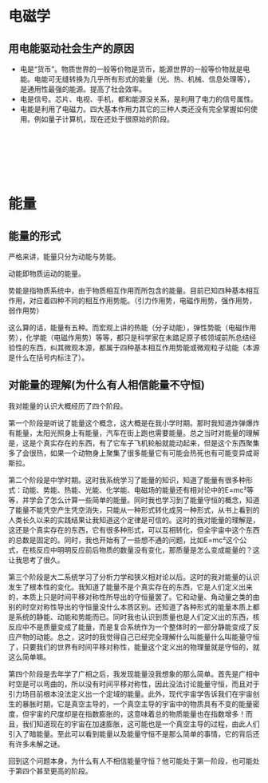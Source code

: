 
# 电磁学

## 用电能驱动社会生产的原因
* 电是“货币”。物质世界的一般等价物是货币，能源世界的一般等价物就是电能。电能可无缝转换为几乎所有形式的能量（光、热、机械、信息处理等），是通用性最强的能源。提高了社会效率。
* 电是信号。芯片、电视、手机，都和能源没关系，是利用了电力的信号属性。
* 电能是利用了电磁力。四大基本作用力其它的三种人类还没有完全掌握如何使用。例如量子计算机，现在还处于很原始的阶段。

<br><br><br><br><br>

# 能量
## 能量的形式
严格来讲，能量只分为动能与势能。

动能即物质运动的能量。

势能是指物质系统中，由于物质相互作用而所包含的能量。目前已知四种基本相互作用，对应着四种不同的相互作用势能。（引力作用势，电磁作用势，强作用势，弱作用势）

这么算的话，能量有五种。而宏观上讲的热能（分子动能），弹性势能（电磁作用势），化学能（电磁作用势）等等，都只是科学家在未踏足原子核领域前所总结经验性的东西，纠其微观本源，都属于四种基本相互作用势能或微观粒子动能（本源是什么在括号内标注了）。


## 对能量的理解(为什么有人相信能量不守恒)

我对能量的认识大概经历了四个阶段。

第一个阶段是听说了能量这个概念，这大概是在我小学时期。那时我知道炸弹爆炸有能量，太阳光照身上有能量，汽车在街上跑也需要能量。总之当时对能量的理解是，这是个真实存在的东西，有了它车子飞机轮船就能动起来，但是这个东西聚集多了会很热，如果一个动物身上聚集了很多能量它有可能会热死也有可能变异成哥斯拉。

第二个阶段是中学时期。这时我系统学习了能量的知识，知道了能量有很多种形式：动能、势能、热能、光能、化学能、电磁场的能量还有相对论中的E=mc²等等，并学会了怎么计算一些简单的能量。同时我也学习到了能量守恒的概念，知道了能量不能凭空产生凭空消失，只能从一种形式转化成另一种形式，从书上看到的人类长久以来的实践结果让我知道这个定律是可信的。这时的我对能量的理解是，这还是个真实存在的东西，它有很多种形式，可以互相转化，但全宇宙中这个东西的总数是固定的。同时，我也开始有了一些想不通的问题，比如E=mc²这个公式，在核反应中明明反应前后物质的数量没有变化，那质量是怎么变成能量的？这让我思考了很久。

第三个阶段是大二系统学习了分析力学和狭义相对论以后。这时的我对能量的认识发生了根本性的变化。我知道了能量不是个真实存在的东西，它是人们定义出来的，本质上只是时间平移对称性所导出的守恒量罢了。它和动量、角动量之类的由别的时空对称性导出的守恒量没什么本质区别。还知道了各种形式的能量本质上都是系统的静能、动能和势能而已。同时我也认识到质量也是人们定义出的东西，核反应中不是质量变成了能量，而是复合系统作为一个整体时的一部分静能变成了反应产物的动能。总之，这时的我觉得自己已经完全理解什么叫能量什么叫能量守恒了，只要我们的世界有时间平移对称性，能量这个定义出的物理量就是守恒的，就这么简单嘛。

第四个阶段是去年学了广相之后，我发现能量没我想象的那么简单。首先是广相中时空是可以弯曲的，所以没有时间平移对称性，因此没法讨论能量守恒，而且对于引力场目前根本没法定义出一个定域的能量。此外，现代宇宙学告诉我们在宇宙创生的暴胀时期，它是真空主导的，一个真空主导的宇宙中的物质具有不变的能量密度，但宇宙的尺度却是在指数膨胀的，这意味着总的物质能量也在指数增多！而且，我们知道现在的宇宙在加速膨胀，这可能也是一个真空主导的过程，由此人们引入了暗能量。至此可以看到能量以及能量守恒不是那么简单的事情，它的背后还有许多未解之谜。

回到这个问题本身，为什么有人不相信能量守恒？他可能处于第一阶段，也可能处于第四个甚至更高的阶段。





